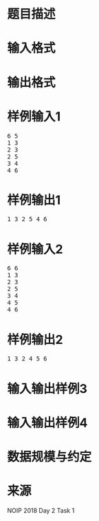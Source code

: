 

# 题目描述



# 输入格式



# 输出格式



# 样例输入1


<pre>6 5
1 3
2 3
2 5
3 4
4 6
</pre>

# 样例输出1


<pre>1 3 2 5 4 6
</pre>

# 样例输入2


<pre>6 6
1 3
2 3
2 5
3 4
4 5
4 6
</pre>

# 样例输出2


<pre>1 3 2 4 5 6
</pre>

# 输入输出样例3



# 输入输出样例4



# 数据规模与约定



# 来源


<p>
NOIP 2018 Day 2 Task 1
</p>
